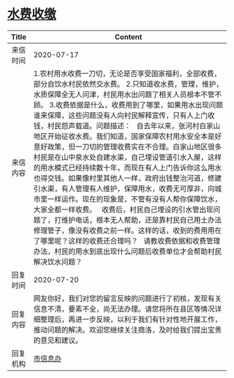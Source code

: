 # <a href="http://www.shangluo.gov.cn/zmhd/ldxxxx.jsp?urltype=leadermail.LeaderMailContentUrl&wbtreeid=1112&leadermailid=6200">水费收缴</a>
| Title |                                                                                                                                                                                                                                                         Content                                                                                                                                                                                                                                                         |
|:-----:|-------------------------------------------------------------------------------------------------------------------------------------------------------------------------------------------------------------------------------------------------------------------------------------------------------------------------------------------------------------------------------------------------------------------------------------------------------------------------------------------------------------------------|
| 来信时间  | 2020-07-17                                                                                                                                                                                                                                                                                                                                                                                                                                                                                                              |
| 来信内容  | 1.农村用水收费一刀切，无论是否享受国家福利，全部收费，部分自饮水村民依然交水费。 2.只知道收水费，管理，维护，水质保障全无人问津，村民用水出问题了相关人员根本不管不顾。 3.收费依据是什么，收费用到了哪里，如果用水出现问题谁来保障，这些问题没有人向村民解释宣传，只有人上门收钱，村民怨声载道。问题描述：   自去年以来，张河村白家山地区开始征收水费。我们知道，国家保障农村用水安全本是好意好政策，但一刀切的管理收费实在不合理。白家山地区很多村民是在山中泉水处自建水渠，自己埋设管道引水入屋，这样的用水模式已经持续数十年，而现在有人上门告诉你这么用水也得交钱。如果像村里其他人一样，政府出钱整治河道，修建引水渠，有人管理有人维护，保障用水，收费无可厚非，向城市里一样运作。现在的现象是，不管有没有人帮你保障饮水，大家全都一样收费。   收费后，村民自己埋设的引水管出现问题了，打维护电话，根本无人帮助，还是靠村民自己用土办法修理管子，像没有收费之前一样。这样的话，收到的费用用在了哪里呢？这样的收费还合理吗？   请教收费依据和收费管理办法，村民的用水到底出现什么问题后收费单位才会帮助村民解决饮水问题？ |
| 回复时间  | 2020-07-20                                                                                                                                                                                                                                                                                                                                                                                                                                                                                                              |
| 回复内容  | 网友你好，我们对您的留言反映的问题进行了初核，发现有关信息不清，要素不全，尚无法办理。请您将所在县区等情况详细整理后，再进一步反映，以利于我们有针对性地开展工作，推动问题的解决。欢迎您继续关注商洛，及时给我们提出宝贵的意见和建议。                                                                                                                                                                                                                                                                                                                                                                                                     |
| 回复机构  | <a href="../../categories/agencies/市信息办.md">市信息办</a>                                                                                                                                                                                                                                                                                                                                                                                                                                                                      |